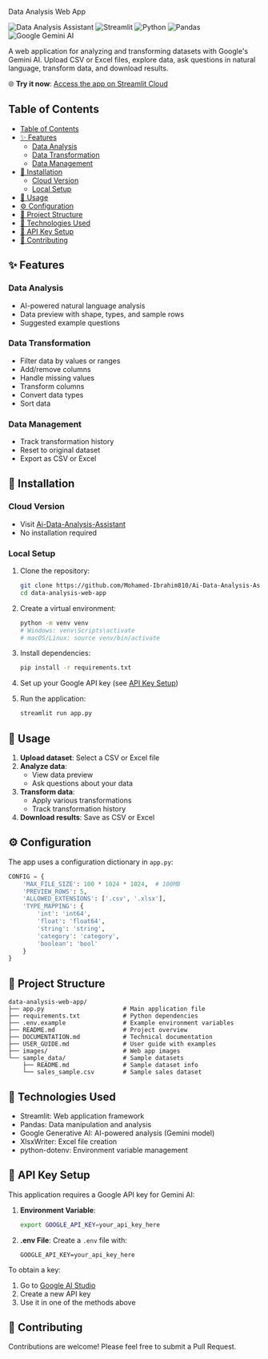 Data Analysis Web App

![Data Analysis Assistant](https://img.shields.io/badge/Data-Analysis-blue)
![Streamlit](https://img.shields.io/badge/Streamlit-FF4B4B?style=flat&logo=Streamlit&logoColor=white)
![Python](https://img.shields.io/badge/Python-3776AB?style=flat&logo=python&logoColor=white)
![Pandas](https://img.shields.io/badge/Pandas-150458?style=flat&logo=pandas&logoColor=white)
![Google Gemini AI](https://img.shields.io/badge/Google_Gemini_AI-4285F4?style=flat&logo=google&logoColor=white)

A web application for analyzing and transforming datasets with Google's Gemini AI. Upload CSV or Excel files, explore data, ask questions in natural language, transform data, and download results.

🌐 **Try it now**: [Access the app on Streamlit Cloud](https://ai-data-analysis-assistant-5hpawoeffw2hlq6x6prqcc.streamlit.app/)

## Table of Contents

- [Table of Contents](#table-of-contents)
- [✨ Features](#-features)
  - [Data Analysis](#data-analysis)
  - [Data Transformation](#data-transformation)
  - [Data Management](#data-management)
- [🚀 Installation](#-installation)
  - [Cloud Version](#cloud-version)
  - [Local Setup](#local-setup)
- [📝 Usage](#-usage)
- [⚙️ Configuration](#️-configuration)
- [📁 Project Structure](#-project-structure)
- [🔧 Technologies Used](#-technologies-used)
- [🔑 API Key Setup](#-api-key-setup)
- [🤝 Contributing](#-contributing)

## ✨ Features

### Data Analysis

- AI-powered natural language analysis
- Data preview with shape, types, and sample rows
- Suggested example questions

### Data Transformation

- Filter data by values or ranges
- Add/remove columns
- Handle missing values
- Transform columns
- Convert data types
- Sort data

### Data Management

- Track transformation history
- Reset to original dataset
- Export as CSV or Excel

## 🚀 Installation

### Cloud Version

- Visit [Ai-Data-Analysis-Assistant](https://ai-data-analysis-assistant-5hpawoeffw2hlq6x6prqcc.streamlit.app/)
- No installation required

### Local Setup

1. Clone the repository:

   ```bash
   git clone https://github.com/Mohamed-Ibrahim810/Ai-Data-Analysis-Assistant.git
   cd data-analysis-web-app
   ```

2. Create a virtual environment:

   ```bash
   python -m venv venv
   # Windows: venv\Scripts\activate
   # macOS/Linux: source venv/bin/activate
   ```

3. Install dependencies:

   ```bash
   pip install -r requirements.txt
   ```

4. Set up your Google API key (see [API Key Setup](#-api-key-setup))

5. Run the application:
   ```bash
   streamlit run app.py
   ```

## 📝 Usage

1. **Upload dataset**: Select a CSV or Excel file
2. **Analyze data**:
   - View data preview
   - Ask questions about your data
3. **Transform data**:
   - Apply various transformations
   - Track transformation history
4. **Download results**: Save as CSV or Excel

## ⚙️ Configuration

The app uses a configuration dictionary in `app.py`:

```python
CONFIG = {
    'MAX_FILE_SIZE': 100 * 1024 * 1024,  # 100MB
    'PREVIEW_ROWS': 5,
    'ALLOWED_EXTENSIONS': ['.csv', '.xlsx'],
    'TYPE_MAPPING': {
        'int': 'int64',
        'float': 'float64',
        'string': 'string',
        'category': 'category',
        'boolean': 'bool'
    }
}
```

## 📁 Project Structure

```
data-analysis-web-app/
├── app.py                      # Main application file
├── requirements.txt            # Python dependencies
├── .env.example                # Example environment variables
├── README.md                   # Project overview
├── DOCUMENTATION.md            # Technical documentation
├── USER_GUIDE.md               # User guide with examples
├── images/                     # Web app images
└── sample_data/                # Sample datasets
    ├── README.md               # Sample dataset info
    └── sales_sample.csv        # Sample sales dataset
```

## 🔧 Technologies Used

- Streamlit: Web application framework
- Pandas: Data manipulation and analysis
- Google Generative AI: AI-powered analysis (Gemini model)
- XlsxWriter: Excel file creation
- python-dotenv: Environment variable management

## 🔑 API Key Setup

This application requires a Google API key for Gemini AI:

1. **Environment Variable**:

   ```bash
   export GOOGLE_API_KEY=your_api_key_here
   ```

2. **.env File**:
   Create a `.env` file with:
   ```
   GOOGLE_API_KEY=your_api_key_here
   ```

To obtain a key:

1. Go to [Google AI Studio](https://makersuite.google.com/app/apikey)
2. Create a new API key
3. Use it in one of the methods above

## 🤝 Contributing

Contributions are welcome! Please feel free to submit a Pull Request.
